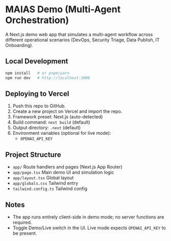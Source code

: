 # MAIAS Demo (Multi-Agent Orchestration)

A Next.js demo web app that simulates a multi-agent workflow across different operational scenarios (DevOps, Security Triage, Data Publish, IT Onboarding).

## Local Development

```bash
npm install   # or pnpm/yarn
npm run dev   # http://localhost:3000
```

## Deploying to Vercel

1. Push this repo to GitHub.
2. Create a new project on Vercel and import the repo.
3. Framework preset: Next.js (auto-detected)
4. Build command: `next build` (default)
5. Output directory: `.next` (default)
6. Environment variables (optional for live mode):
   - `OPENAI_API_KEY`

## Project Structure

- `app/` Route handlers and pages (Next.js App Router)
- `app/page.tsx` Main demo UI and simulation logic
- `app/layout.tsx` Global layout
- `app/globals.css` Tailwind entry
- `tailwind.config.ts` Tailwind config

## Notes

- The app runs entirely client-side in demo mode; no server functions are required.
- Toggle Demo/Live switch in the UI. Live mode expects `OPENAI_API_KEY` to be present.
